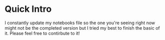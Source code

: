 # Quick Intro

I constantly update my notebooks file so the one you're seeing right now might not be the completed version but I tried my best to finish the basic of it. Please feel free to contirbute to it!
